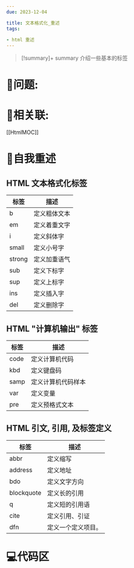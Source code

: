 ```yaml
---
due: 2023-12-04 

title: 文本格式化_重述
tags:
 
- html 重述
---
```



> [!summary]+ summary
> 介绍一些基本的标签


# 🤔问题:





# 🤔相关联:
[[HtmlMOC]]

# 📘自我重述
## HTML 文本格式化标签
| 标签                                                     | 描述         |
| -------------------------------------------------------- | ------------ |
|b   | 定义粗体文本 |
| em        | 定义着重文字 |
| i      | 定义斜体字   |
| small | 定义小号字   |
| strong  | 定义加重语气 |
| sub      | 定义下标字   |
| sup | 定义上标字   |
| ins     | 定义插入字   |
| del        | 定义删除字   |

## HTML "计算机输出" 标签

| 标签                                                | 描述               |
| --------------------------------------------------- | ------------------ |
| code| 定义计算机代码     |
| kbd   | 定义键盘码         |
| samp | 定义计算机代码样本 |
| var   | 定义变量           |
| pre   | 定义预格式文本     |

## HTML 引文, 引用, 及标签定义

| 标签                                                            | 描述               |
| --------------------------------------------------------------- | ------------------ |
| abbr             | 定义缩写           |
| address     | 定义地址           |
| bdo              | 定义文字方向       |
| blockquote | 定义长的引用       |
| q                  | 定义短的引用语     |
| cite             | 定义引用、引证     |
| dfn             | 定义一个定义项目。 |






# 💻代码区